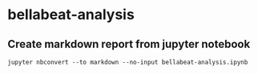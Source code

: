 # bellabeat-analysis

## Create markdown report from jupyter notebook

```shell
jupyter nbconvert --to markdown --no-input bellabeat-analysis.ipynb
```
